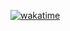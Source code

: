[![wakatime](https://wakatime.com/badge/user/82b4e55b-b819-435e-9beb-0ebadd36dc23.svg?style=plastic)](https://wakatime.com/@82b4e55b-b819-435e-9beb-0ebadd36dc23)
